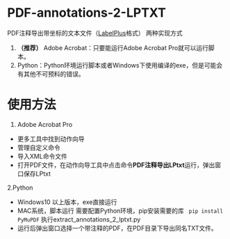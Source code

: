 # PDF-annotations-2-LPTXT

PDF注释导出带坐标的文本文件（[LabelPlus](https://github.com/LabelPlus "LabelPlus")格式）
两种实现方式
1. **（推荐）** Adobe Acrobat：只要能运行Adobe Acrobat Pro就可以运行脚本。
2. Python：Python环境运行脚本或者Windows下使用编译的exe，但是可能会有其他不可预料的错误。

# 使用方法
1. Adobe Acrobat Pro
- 更多工具中找到动作向导
- 管理自定义命令
- 导入XML命令文件
- 打开PDF文件，在动作向导工具中点击命令**PDF注释导出LPtxt**运行，弹出窗口保存LPtxt

2.Python
- Windows10 以上版本，exe直接运行
- MAC系统，脚本运行
 需要配置Python环境，pip安装需要的库
` pip install PyMuPDF`
执行extract_annotations_2_lptxt.py
- 运行后弹出窗口选择一个带注释的PDF，在PDF目录下导出同名TXT文件。
